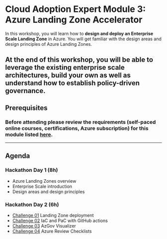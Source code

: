# Cloud Adoption Expert Module 3: Azure Landing Zone Accelerator

In this workshop, you will learn how to **design and deploy an Enterprise Scale Landing Zone** in Azure. You will get familiar with the design areas and design principles of Azure Landing Zones.

At the end of this workshop, you will be able to leverage the existing enterprise scale architectures, build your own as well as understand how to establish policy-driven governance.
---
## Prerequisites
### Before attending please review the requirements (self-paced online courses, certifications, Azure subscription) for this module listed [here](https://github.com/jonathan-vella/CAF-Expert-Learning-Path/blob/main/agenda-and-requirements.md).
---
## Agenda

### Hackathon Day 1 (8h)

- Azure Landing Zones overview
- Enterprise Scale introduction
- Design areas and design principles

### Hackathon Day 2 (6h)

- [Challenge 01](./challenges/caf-advanced-challenges.md) Landing Zone deployment
- [Challenge 02](./challenges/caf-advanced-challenges.md) IaC and PaC with GitHub actions
- [Challenge 03](./challenges/caf-advanced-challenges.md) AzGov Visualizer
- [Challenge 04](./challenges/caf-advanced-challenges.md) Azure Review Checklists
